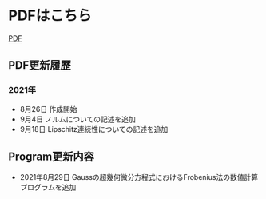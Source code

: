 # PDFはこちら
[PDF](/main/SpecialFunction.pdf)

## PDF更新履歴
### 2021年
- 8月26日
作成開始
- 9月4日
ノルムについての記述を追加
- 9月18日
Lipschitz連続性についての記述を追加

## Program更新内容
- 2021年8月29日
Gaussの超幾何微分方程式におけるFrobenius法の数値計算プログラムを追加
